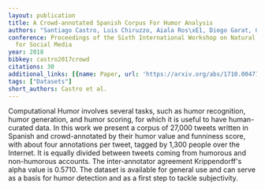 ```yaml
---
layout: publication
title: A Crowd-annotated Spanish Corpus For Humor Analysis
authors: "Santiago Castro, Luis Chiruzzo, Aiala Ros\xE1, Diego Garat, Guillermo Moncecchi"
conference: Proceedings of the Sixth International Workshop on Natural Language Processing
  for Social Media
year: 2018
bibkey: castro2017crowd
citations: 30
additional_links: [{name: Paper, url: 'https://arxiv.org/abs/1710.00477'}]
tags: ["Datasets"]
short_authors: Castro et al.
---
```

Computational Humor involves several tasks, such as humor recognition, humor
generation, and humor scoring, for which it is useful to have human-curated
data. In this work we present a corpus of 27,000 tweets written in Spanish and
crowd-annotated by their humor value and funniness score, with about four
annotations per tweet, tagged by 1,300 people over the Internet. It is equally
divided between tweets coming from humorous and non-humorous accounts. The
inter-annotator agreement Krippendorff's alpha value is 0.5710. The dataset is
available for general use and can serve as a basis for humor detection and as a
first step to tackle subjectivity.